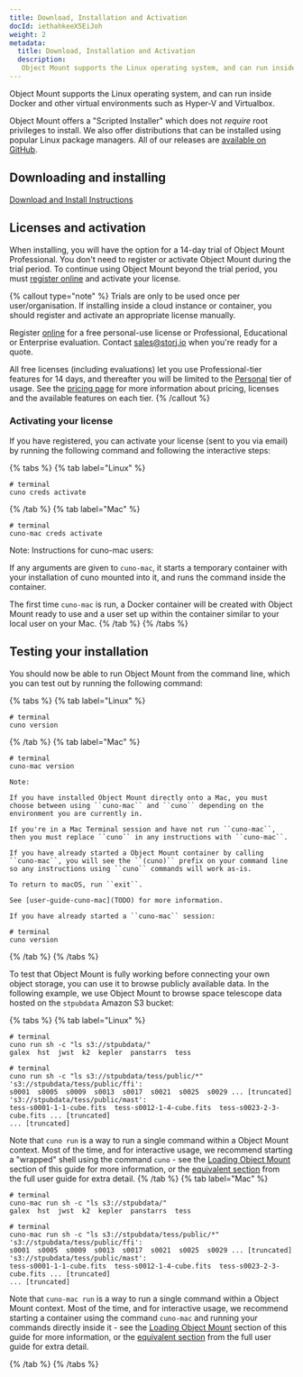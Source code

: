 ```yaml
---
title: Download, Installation and Activation
docId: iethahkeeX5EiJoh
weight: 2
metadata:
  title: Download, Installation and Activation
  description:
   Object Mount supports the Linux operating system, and can run inside Docker and other virtual environments such as Hyper-V and Virtualbox.
---
```

Object Mount supports the Linux operating system, and can run inside Docker and other virtual environments such as Hyper-V and Virtualbox.

Object Mount offers a "Scripted Installer" which does not *require* root privileges to install. We also offer distributions that can be installed using popular Linux package managers. 
All of our releases are [available on GitHub](https://github.com/cunoFS/cunoFS/releases).

## Downloading and installing

[Download and Install Instructions](COMMON_DOWNLOAD_INSTALL_INSTRUCTIONS)

## Licenses and activation

When installing, you will have the option for a 14-day trial of Object Mount Professional. You don't need to register or activate Object Mount during the trial period. 
To continue using Object Mount beyond the trial period, you must [register online](https://cuno.io/register) and activate your license.


{% callout type="note"  %}
Trials are only to be used once per user/organisation. If installing inside a cloud instance or container, you should register and activate an appropriate license manually.

Register [online](https://cuno.io/register) for a free personal-use license or Professional, Educational or Enterprise evaluation. Contact [sales@storj.io](mailto:sales@storj.io) when you're ready for a quote.

All free licenses (including evaluations) let you use Professional-tier features for 14 days, and thereafter you will be limited to the [Personal](mailto:sales@storj.io) tier of usage. 
See the [pricing page](mailto:sales@storj.io) for more information about pricing, licenses and the available features on each tier.
{% /callout %}

### Activating your license

If you have registered, you can activate your license (sent to you via email) by running the following command and following the interactive steps:

{% tabs %}
{% tab label="Linux" %}
   ```shell
   # terminal
   cuno creds activate
   ```
{% /tab %}
{% tab label="Mac" %}
   ```shell
   # terminal
   cuno-mac creds activate
   ```
   Note: Instructions for cuno-mac users:
    
   If any arguments are given to ``cuno-mac``, it starts a temporary container with your installation of cuno mounted into it, and runs the command inside the container.

   The first time ``cuno-mac`` is run, a Docker container will be created with Object Mount ready to use and a user set up within the container similar to your local user on your Mac.
{% /tab %}
{% /tabs %}

## Testing your installation

You should now be able to run Object Mount from the command line, which you can test out by running the following command:

{% tabs %}
{% tab label="Linux" %}
   ```shell
   # terminal
   cuno version
   ```
{% /tab %}
{% tab label="Mac" %}    
   ```shell
   # terminal
   cuno-mac version
   ```
    Note:

    If you have installed Object Mount directly onto a Mac, you must choose between using ``cuno-mac`` and ``cuno`` depending on the environment you are currently in.

    If you're in a Mac Terminal session and have not run ``cuno-mac``, then you must replace ``cuno`` in any instructions with ``cuno-mac``.

    If you have already started a Object Mount container by calling ``cuno-mac``, you will see the ``(cuno)`` prefix on your command line so any instructions using ``cuno`` commands will work as-is.

    To return to macOS, run ``exit``.

    See [user-guide-cuno-mac](TODO) for more information.
    
    If you have already started a ``cuno-mac`` session:
    
   ```shell
   # terminal
   cuno version
   ```

{% /tab %}
{% /tabs %}

To test that Object Mount is fully working before connecting your own object storage, you can use it to browse publicly available data. In the following example, we use Object Mount to browse space telescope data hosted on the `stpubdata` Amazon S3 bucket:


{% tabs %}
{% tab label="Linux" %}
   ```shell
   # terminal
   cuno run sh -c "ls s3://stpubdata/"
   galex  hst  jwst  k2  kepler  panstarrs  tess
   ```
   ```shell
   # terminal
   cuno run sh -c "ls s3://stpubdata/tess/public/*"
   's3://stpubdata/tess/public/ffi':
   s0001  s0005  s0009  s0013  s0017  s0021  s0025  s0029 ... [truncated]
   's3://stpubdata/tess/public/mast':
   tess-s0001-1-1-cube.fits  tess-s0012-1-4-cube.fits  tess-s0023-2-3-cube.fits ... [truncated]
   ... [truncated]
   ```                
   Note that ``cuno run`` is a way to run a single command within a Object Mount context. Most of the time, and for interactive usage, 
   we recommend starting a "wrapped" shell using the command ``cuno`` - see the [Loading Object Mount](getting-started-direct-interception) section of this guide for more information, 
   or the [equivalent section](user-guide-direct-interception) from the full user guide for extra detail.
{% /tab %}
{% tab label="Mac" %} 
   ```shell
   # terminal
   cuno-mac run sh -c "ls s3://stpubdata/"
   galex  hst  jwst  k2  kepler  panstarrs  tess
   ```
   ```shell
   # terminal
   cuno-mac run sh -c "ls s3://stpubdata/tess/public/*"
   's3://stpubdata/tess/public/ffi':
   s0001  s0005  s0009  s0013  s0017  s0021  s0025  s0029 ... [truncated]
   's3://stpubdata/tess/public/mast':
   tess-s0001-1-1-cube.fits  tess-s0012-1-4-cube.fits  tess-s0023-2-3-cube.fits ... [truncated]
   ... [truncated]
   ```
   Note that ``cuno-mac run`` is a way to run a single command within a Object Mount context. Most of the time, and for interactive usage, we recommend starting a container using the 
   command ``cuno-mac`` and running your commands directly inside it - see the [Loading Object Mount](getting-started-direct-interception) section of this guide for more information, or the [equivalent section](user-guide-direct-interception) from the full user guide for extra detail.

{% /tab %}
{% /tabs %}

